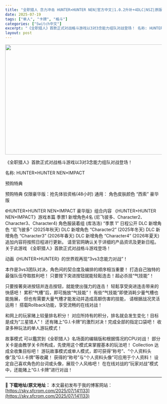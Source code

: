 ```yaml
---
title: "全职猎人 念力冲击 HUNTER×HUNTER NEN|官方中文|1.0.2升补+4DLC|NSZ|原版|"
date: 2025-07-19
tags: ["单人", "卡牌", "格斗"]
categories: ["Switch中文"]
excerpt: "《全职猎人》首款正式对战格斗游戏以3对3念能力组队对战登场！ 名称: HUNTER×HUNTER NEN×IMPACT 预购特典 预购特典 仅限豪华版：抢先体验资格(48小时) 通用： 角色皮肤颜色 “西索” 豪华版 《HUNTER×HUNTER NEN×IMPACT 豪华版》组合内容 《HUNTE&hellip;"
layout: post
---
```


<img class="aligncenter size-full wp-image-140544" src="https://sky.sfcrom.com/wp-content/uploads/2025/07/2025071510563596.webp" alt="" width="616" height="353" />

《全职猎人》首款正式对战格斗游戏以3对3念能力组队对战登场！

名称: HUNTER×HUNTER NEN×IMPACT

预购特典

预购特典
仅限豪华版：抢先体验资格(48小时)
通用： 角色皮肤颜色 “西索”
豪华版

《HUNTER×HUNTER NEN×IMPACT 豪华版》组合内容
《HUNTER×HUNTER NEN×IMPACT》游戏本篇
季票1
新增角色4名 (尼飞彼多、Character2、Character3、Character4)
角色服装着组 (库洛洛)
“季票 1” 日程公开
DLC 新增角色 “尼飞彼多” (2025年秋天)
DLC 新增角色 “Character2” (2025年冬天)
DLC 新增角色 “Character3” (2026年春天)
DLC 新增角色 “Character4” (2026年夏天)
追加内容将按照日程进行更新。
请至官网确认关于详细的产品资讯及更新日程。
关于此游戏
《全职猎人》首款正式对战格斗游戏登场！

动画《HUNTER×HUNTER》的世界观再现“3vs3念能力对战”！

本作是3vs3团队对决，角色间的契合度及编排的顺序相当重要！
打造自己独特的最强队伍夺取胜利吧！
只要按下突进按钮就能轻鬆连击！超必杀技“气技能”！

只要按著突进按钮并连击按钮，就能使出强力的连击！
轻鬆享受突进连击带来的快感吧！
累积“气槽”后，即可施放“气技能”！
有些“气技能”即使消耗少量气槽也能施展，
但也有需要大量气槽才能发动并造成高额伤害的技能，
请根据战况灵活运用！
搭载Rollback功能，享受流畅的在线对战！

和网上的玩家赌上较量排名积分！
对应所持有的积分，排名就会发生变化！目标是成为“三星猎人”！
还有赌上“G.I.卡牌”的激烈对决！完成全部的指定口袋吧！
收录多种玩法的单人游玩模式！

故事模式
可以鑑赏到《全职猎人》名场面的编辑版和根据情况的CPU对战！
部分关卡是由教学关卡所构成，先使用这个模式来掌握基本的玩法吧！
Collection
达成全收集目标吧！
游玩故事模式或单人模式，即可获得“称号”、“个人资料头像”及“G.I.卡牌”等收藏！
获得的“称号”与“个人资料头像”可应用于个人资料！
设定自己喜欢角色的台词或头像，展现个人风格吧！
在在线对战的“玩家对战”模式中，还能赌上“G.I.卡牌”进行对战！

---
📖 **下载地址/原文地址：** 本文最初发布于我的博客网站：[https://sky.sfcrom.com/2025/07/141133](https://sky.sfcrom.com/2025/07/141133)
